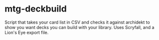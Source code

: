 # mtg-deckbuild
Script that takes your card list in CSV and checks it against archidekt to show you want decks you can build with your library.  Uses Scryfall, and a Lion's Eye export file.
